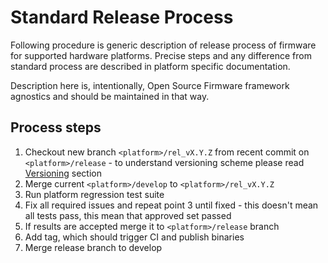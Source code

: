 # Standard Release Process

Following procedure is generic description of release process of firmware for
supported hardware platforms. Precise steps and any difference from standard
process are described in platform specific documentation.

Description here is, intentionally, Open Source Firmware framework agnostics
and should be maintained in that way.

## Process steps

1. Checkout new branch `<platform>/rel_vX.Y.Z` from recent commit on
   `<platform>/release` - to understand versioning scheme please read
   [Versioning](versioning.md) section
2. Merge current `<platform>/develop` to `<platform>/rel_vX.Y.Z`
3. Run platform regression test suite
4. Fix all required issues and repeat point 3 until fixed - this doesn't mean
   all tests pass, this mean that approved set passed
5. If results are accepted merge it to `<platform>/release` branch
6. Add tag, which should trigger CI and publish binaries
7. Merge release branch to develop
